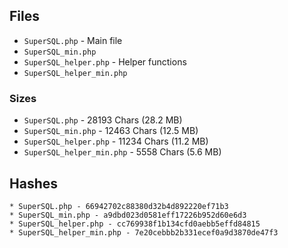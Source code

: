 ## Files

* `SuperSQL.php` - Main file
* `SuperSQL_min.php`
* `SuperSQL_helper.php` - Helper functions
* `SuperSQL_helper_min.php`

### Sizes

* `SuperSQL.php` - 28193 Chars (28.2 MB)
* `SuperSQL_min.php` - 12463 Chars (12.5 MB)
* `SuperSQL_helper.php` - 11234 Chars (11.2 MB)
* `SuperSQL_helper_min.php` - 5558 Chars (5.6 MB)

## Hashes

```
* SuperSQL.php - 66942702c88380d32b4d892220ef71b3
* SuperSQL_min.php - a9dbd023d0581eff17226b952d60e6d3
* SuperSQL_helper.php - cc769938f1b134cfd0aebb5effd84815
* SuperSQL_helper_min.php - 7e20cebbb2b331ecef0a9d3870de47f3
```
